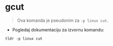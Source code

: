 # gcut

> Ova komanda je pseudonim za `-p linux cut`.

- Pogledaj dokumentaciju za izvornu komandu:

`tldr -p linux cut`

